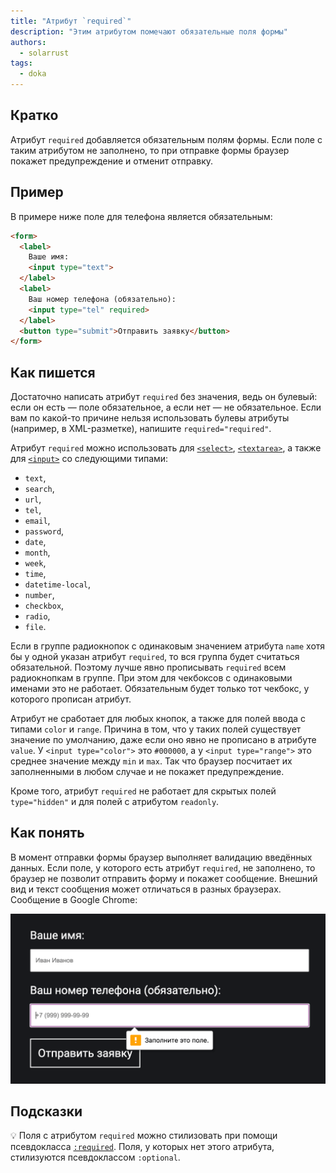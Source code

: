 ```yaml
---
title: "Атрибут `required`"
description: "Этим атрибутом помечают обязательные поля формы"
authors:
  - solarrust
tags:
  - doka
---
```


## Кратко

Атрибут `required` добавляется обязательным полям формы. Если поле с таким атрибутом не заполнено, то при отправке формы браузер покажет предупреждение и отменит отправку.

## Пример

В примере ниже поле для телефона является обязательным:

```html
<form>
  <label>
    Ваше имя:
    <input type="text">
  </label>
  <label>
    Ваш номер телефона (обязательно):
    <input type="tel" required>
  </label>
  <button type="submit">Отправить заявку</button>
</form>
```

## Как пишется

Достаточно написать атрибут `required` без значения, ведь он булевый: если он есть — поле обязательное, а если нет — не обязательное. Если вам по какой-то причине нельзя использовать булевы атрибуты (например, в XML-разметке), напишите `required="required"`.

Атрибут `required` можно использовать для [`<select>`](/html/select/), [`<textarea>`](/html/textarea/), а также для [`<input>`](/html/input/) со следующими типами:

- `text`,
- `search`,
- `url`,
- `tel`,
- `email`,
- `password`,
- `date`,
- `month`,
- `week`,
- `time`,
- `datetime-local`,
- `number`,
- `checkbox`,
- `radio`,
- `file`.

Если в группе радиокнопок с одинаковым значением атрибута `name` хотя бы у одной указан атрибут `required`, то вся группа будет считаться обязательной. Поэтому лучше явно прописывать `required` всем радиокнопкам в группе. При этом для чекбоксов с одинаковыми именами это не работает. Обязательным будет только тот чекбокс, у которого прописан атрибут.

Атрибут не сработает для любых кнопок, а также для полей ввода с типами `color` и `range`. Причина в том, что у таких полей существует значение по умолчанию, даже если оно явно не прописано в атрибуте `value`. У `<input type="color">` это `#000000`, а у `<input type="range">` это среднее значение между `min` и `max`. Так что браузер посчитает их заполненными в любом случае и не покажет предупреждение.

Кроме того, атрибут `required` не работает для скрытых полей `type="hidden"` и для полей с атрибутом `readonly`.

## Как понять

В момент отправки формы браузер выполняет валидацию введённых данных. Если поле, у которого есть атрибут `required`, не заполнено, то браузер не позволит отправить форму и покажет сообщение. Внешний вид и текст сообщения может отличаться в разных браузерах. Сообщение в Google Chrome:

![Сообщение «заполните это поле» при отправке формы с обязательным полем](images/browser-notification.png)

## Подсказки

💡 Поля с атрибутом `required` можно стилизовать при помощи псевдокласса [`:required`](/css/required). Поля, у которых нет этого атрибута, стилизуются псевдоклассом `:optional`.
